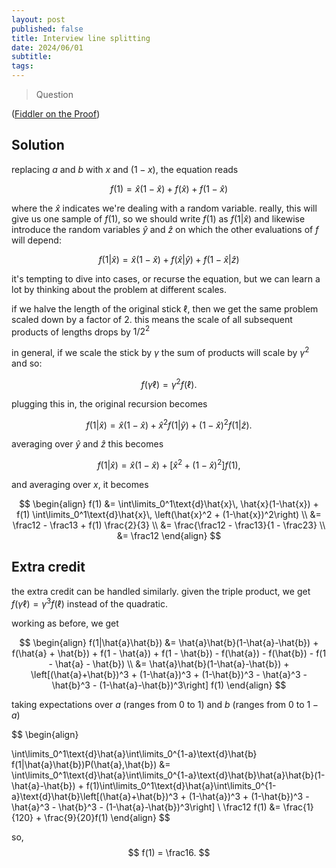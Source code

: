 ```yaml
---
layout: post
published: false
title: Interview line splitting
date: 2024/06/01
subtitle:
tags:
---
```


>Question

<!--more-->

([Fiddler on the Proof](https://thefiddler.substack.com/p/can-you-ace-the-technical-interview))

## Solution

replacing $a$ and $b$ with $x$ and $(1-x),$ the equation reads

$$ f(1) = \hat{x}(1-\hat{x}) + f(\hat{x}) + f(1-\hat{x}) $$

where the $\hat{x}$ indicates we're dealing with a random variable. really, this will give us one sample of $f(1),$ so we should write $f(1)$ as $f(1|\hat{x})$ and likewise introduce the random variables $\hat{y}$ and $\hat{z}$ on which the other evaluations of $f$ will depend: 

$$ f(1|\hat{x}) = \hat{x}(1-\hat{x}) + f(\hat{x}|\hat{y}) + f(1-\hat{x}|\hat{z}) $$

it's tempting to dive into cases, or recurse the equation, but we can learn a lot by thinking about the problem at different scales.

if we halve the length of the original stick $\ell,$ then we get the same problem scaled down by a factor of $2.$ this means the scale of all subsequent products of lengths drops by $1/2^2$

in general, if we scale the stick by $\gamma$ the sum of products will scale by $\gamma^2$ and so: 

$$ f(\gamma\ell) = \gamma^2 f(\ell). $$

plugging this in, the original recursion becomes

$$ f(1|\hat{x}) = \hat{x}(1-\hat{x}) + \hat{x}^2 f(1|\hat{y}) + (1-\hat{x})^2 f(1|\hat{z}). $$

averaging over $\hat{y}$ and $\hat{z}$ this becomes

$$ f(1|\hat{x}) = \hat{x}(1-\hat{x}) + \left[ \hat{x}^2 + (1-\hat{x})^2 \right]f(1), $$

and averaging over $x,$ it becomes

$$ \begin{align}
  f(1) &= \int\limits_0^1\text{d}\hat{x}\, \hat{x}(1-\hat{x}) + f(1) \int\limits_0^1\text{d}\hat{x}\, \left(\hat{x}^2 + (1-\hat{x})^2\right) \\
  &= \frac12 - \frac13 + f(1) \frac{2}{3} \\
&= \frac{\frac12 - \frac13}{1 - \frac23} \\
  &= \frac12
\end{align} $$

## Extra credit

the extra credit can be handled similarly. given the triple product, we get $f(\gamma \ell) = \gamma^3 f(\ell)$ instead of the quadratic.

working as before, we get

$$ \begin{align}
  f(1|\hat{a}\hat{b}) &= \hat{a}\hat{b}(1-\hat{a}-\hat{b}) + f(\hat{a} + \hat{b}) + f(1 - \hat{a}) + f(1 - \hat{b}) - f(\hat{a}) - f(\hat{b}) - f(1 - \hat{a} - \hat{b}) \\
  &= \hat{a}\hat{b}(1-\hat{a}-\hat{b}) + \left[(\hat{a}+\hat{b})^3 + (1-\hat{a})^3 + (1-\hat{b})^3 - \hat{a}^3 - \hat{b}^3 - (1-\hat{a}-\hat{b})^3\right] f(1)
\end{align} $$

taking expectations over $a$ (ranges from $0$ to $1$) and $b$ (ranges from $0$ to $1-a$) 

$$ \begin{align}

\int\limits_0^1\text{d}\hat{a}\int\limits_0^{1-a}\text{d}\hat{b} f(1|\hat{a}\hat{b})P(\hat{a},\hat{b}) &= \int\limits_0^1\text{d}\hat{a}\int\limits_0^{1-a}\text{d}\hat{b}\hat{a}\hat{b}(1-\hat{a}-\hat{b}) + f(1)\int\limits_0^1\text{d}\hat{a}\int\limits_0^{1-a}\text{d}\hat{b}\left[(\hat{a}+\hat{b})^3 + (1-\hat{a})^3 + (1-\hat{b})^3 - \hat{a}^3 - \hat{b}^3 - (1-\hat{a}-\hat{b})^3\right] \\
\frac12 f(1) &= \frac{1}{120} + \frac{9}{20}f(1)
\end{align} $$

so, 
$$ f(1) = \frac16. $$

<br>
